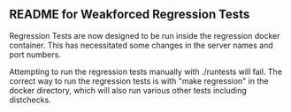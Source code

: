 README for Weakforced Regression Tests
------

Regression Tests are now designed to be run inside the regression docker container. This has necessitated some changes in the server names and port numbers.

Attempting to run the regression tests manually with ./runtests will fail. The correct way to run the regression tests is with "make regression" in the docker directory, which will also run various other tests including distchecks.
